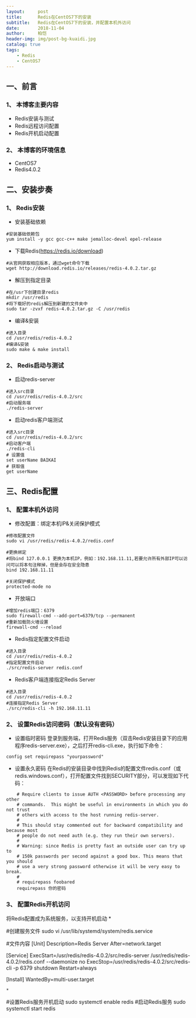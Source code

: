 ```yaml
---
layout:     post
title:      Redis在CentOS7下的安装
subtitle:   Redis在CentOS7下的安装，并配置本机外访问
date:       2018-11-04
author:     柏恺
header-img: img/post-bg-kuaidi.jpg
catalog: true
tags:
    - Redis
    - CentOS7
---
```


## 一、前言

### 1、 本博客主要内容
* Redis安装与测试
* Redis远程访问配置
* Redis开机启动配置

### 2、 本博客的环境信息
* CentOS7
* Redis4.0.2

## 二、安装步奏

### 1、 Redis安装
* 安装基础依赖
```
#安装基础依赖包
yum install -y gcc gcc-c++ make jemalloc-devel epel-release
```
* 下载Redis(https://redis.io/download)
```
#从官网获取相应版本，通过wget命令下载
wget http://download.redis.io/releases/redis-4.0.2.tar.gz
```
* 解压到指定目录
```
#在/usr下创建目录redis
mkdir /usr/redis
#将下载好的redis解压到新建的文件夹中
sudo tar -zvxf redis-4.0.2.tar.gz -C /usr/redis
```
* 编译&安装
```
#进入目录
cd /usr/redis/redis-4.0.2
#编译&安装
sudo make & make install
``` 

### 2、 Redis启动与测试
* 启动redis-server
```
#进入src目录
cd /usr/redis/redis-4.0.2/src
#启动服务端
./redis-server
```
* 启动redis客户端测试
```
#进入src目录
cd /usr/redis/redis-4.0.2/src
#启动客户端
./redis-cli
# 设置值
set userName BAIKAI
# 获取值
get userName
```

## 三、Redis配置

### 1、 配置本机外访问
* 修改配置：绑定本机IP&关闭保护模式
```
#修改配置文件
sudo vi /usr/redis/redis-4.0.2/redis.conf

#更换绑定
#将bind 127.0.0.1 更换为本机IP，例如：192.168.11.11,若要允许所有外部IP可以访问可以将本句注释掉，但是会存在安全隐患
bind 192.168.11.11

#关闭保护模式
protected-mode no
```
* 开放端口
```
#增加redis端口：6379
sudo firewall-cmd --add-port=6379/tcp --permanent
#重新加载防火墙设置
firewall-cmd --reload
```
* Redis指定配置文件启动
```
#进入目录
cd /usr/redis/redis-4.0.2
#指定配置文件启动
./src/redis-server redis.conf
```
* Redis客户端连接指定Redis Server
```
#进入目录
cd /usr/redis/redis-4.0.2
#连接指定Redis Server
./src/redis-cli -h 192.168.11.11
```
### 2、 设置Redis访问密码（默认没有密码）
* 设置临时密码
  登录到服务端，打开Redis服务（双击Redis安装目录下的应用程序redis-server.exe），之后打开redis-cli.exe，执行如下命令：
```
config set requirepass "yourpassword"
```
* 设置永久密码
  在Redis的安装目录中找到Redis的配置文件redis.conf（或redis.windows.conf），打开配置文件找到SECURITY部分，可以发现如下代码：

```
    # Require clients to issue AUTH <PASSWORD> before processing any other
    # commands.  This might be useful in environments in which you do not trust
    # others with access to the host running redis-server.
    #
    # This should stay commented out for backward compatibility and because most
    # people do not need auth (e.g. they run their own servers).
    #
    # Warning: since Redis is pretty fast an outside user can try up to
    # 150k passwords per second against a good box. This means that you should
    # use a very strong password otherwise it will be very easy to break.
    #
    # requirepass foobared
    requirepass 你的密码
```

### 3、 配置Redis开机访问
将Redis配置成为系统服务，以支持开机启动
* 

#创建服务文件
sudo vi /usr/lib/systemd/system/redis.service

#文件内容
[Unit]
Description=Redis Server
After=network.target

[Service]
ExecStart=/usr/redis/redis-4.0.2/src/redis-server /usr/redis/redis-4.0.2/redis.conf --daemonize no
ExecStop=/usr/redis/redis-4.0.2/src/redis-cli -p 6379 shutdown
Restart=always

[Install]
WantedBy=multi-user.target
```
*
```
#设置Redis服务开机启动
sudo systemctl enable redis
#启动Redis服务
sudo systemctl start redis
```

